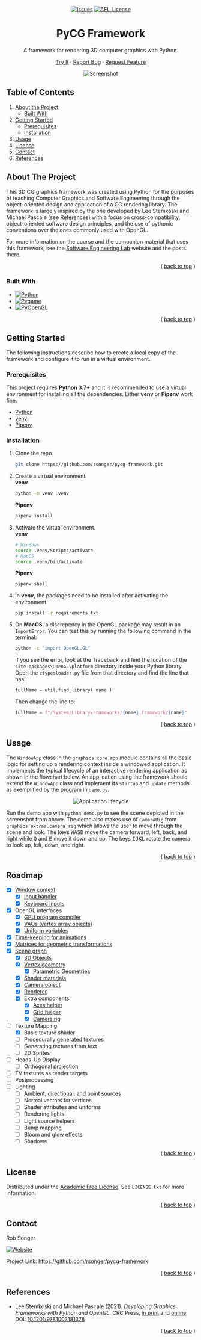 <a name="top"></a>

<!-- PROJECT SHIELDS -->
<!--
URLs are written in "reference style" for readability.
Reference style uses brackets [ ] instead of parentheses ( ).
See the bottom of this document for the reference declarations.
https://www.markdownguide.org/basic-syntax/#reference-style-links
-->

<div align="center">

<!-- [![Contributors][contributors-shield]][contributors-url] -->
<!-- [![Forks][forks-shield]][forks-url] -->
<!-- [![Stargazers][stars-shield]][stars-url] -->

[![Issues][issues-shield]][issues-url] [![AFL License][license-shield]][license-url]


# PyCG Framework

A framework for rendering 3D computer graphics with Python.

<!-- [Explore the docs](https://github.com/rsonger/pycg-framework) » -->

[Try It](#usage) · [Report Bug][issues-url] · [Request Feature][issues-url]

![Screenshot][screenshot]

</div>



<!-- TABLE OF CONTENTS -->
<!-- <details>
  <summary>Table of Contents</summary> -->
## Table of Contents
  1. [About the Project](#about-the-project)
     - [Built With](#built-with)
  2. [Getting Started](#getting-started)
     - [Prerequisites](#prerequisites)
     - [Installation](#installation)
  3. [Usage](#usage)
  4. [License](#license)
  5. [Contact](#contact)
  6. [References](#references)

</details>



<!-- ABOUT THE PROJECT -->
## About The Project

This 3D CG graphics framework was created using Python for the purposes of teaching Computer Graphics and Software Engineering through the object-oriented design and application of a CG rendering library. The framework is largely inspired by the one developed by Lee Stemkoski and Michael Pascale (see [References](#references)) with a focus on cross-compatibility, object-oriented software design principles, and the use of pythonic conventions over the ones commonly used with OpenGL.

For more information on the course and the companion material that uses this framework, see the [Software Engineering Lab][selab-url] website and the posts there.

<div align="right">

( [back to top](#top) )

</div>



### Built With

* [![Python][Python]][Python-url]
* [![Pygame][Pygame]][Pygame-url]
* [![PyOpenGL][PyOpenGL]][PyOpenGL-url]

<div align="right">

( [back to top](#top) )

</div>


<!-- GETTING STARTED -->
## Getting Started

The following instructions describe how to create a local copy of the framework and configure it to run in a virtual environment.

### Prerequisites

This project requires **Python 3.7+** and it is recommended to use a virtual environment for installing all the dependencies. Either **venv** or **Pipenv** work fine.
* [Python][Python-url]
* [venv][venv-url]
* [Pipenv][pipenv-url]

### Installation

1. Clone the repo.  
   ```sh
   git clone https://github.com/rsonger/pycg-framework.git
   ```
2. Create a virtual environment.  
  **venv**
   ```sh
   python -m venv .venv
   ```
   **Pipenv**
   ```sh
   pipenv install
   ```
3. Activate the virtual environment.  
   **venv**
   ```sh
   # Windows
   source .venv/Scripts/activate
   # MacOS
   source .venv/bin/activate
   ```
   **Pipenv**
   ```sh
   pipenv shell
   ```
4. In **venv**, the packages need to be installed after activating the environment.  
   ```sh
   pip install -r requirements.txt
   ```
5. On **MacOS**, a discrepency in the OpenGL package may result in an `ImportError`. You can test this by running the following command in the terminal:  
   ```sh
   python -c "import OpenGL.GL"
   ```
   If you see the error, look at the Traceback and find the location of the `site-packages\OpenGL\platform` directory inside your Python library. Open the `ctypesloader.py` file from that directory and find the line that has:
   ```python
   fullName = util.find_library( name )
   ```
   Then change the line to:  
   ```python
   fullName = f"/System/Library/Frameworks/{name}.framework/{name}"
   ```

<div align="right">

( [back to top](#top) )

</div>



<!-- USAGE EXAMPLES -->
## Usage

The `WindowApp` class in the `graphics.core.app` module contains all the basic logic for setting up a rendering context inside a windowed application. It implements the typical lifecycle of an interactive rendering application as shown in the flowchart below. An application using the framework should extend the `WindowApp` class and implement its `startup` and `update` methods as exemplified by the program in `demo.py`.

<div align="center">

![Application lifecycle](images/app-flow.png)

</div>

Run the demo app with `python demo.py` to see the scene depicted in the screenshot from above. The demo also makes use of `CameraRig` from `graphics.extras.camera_rig` which allows the user to move through the scene and look. The keys <kbd>W</kbd><kbd>A</kbd><kbd>S</kbd><kbd>D</kbd> move the camera forward, left, back, and right while <kbd>Q</kbd> and <kbd>E</kbd> move it down and up. The keys <kbd>I</kbd><kbd>J</kbd><kbd>K</kbd><kbd>L</kbd> rotate the camera to look up, left, down, and right. 

<!-- *For more examples, please refer to the [Documentation](https://example.com)* -->

<div align="right">

( [back to top](#top) )

</div>



<!-- ROADMAP -->
## Roadmap

- [x] [Window context](https://robsonger.dev/software-engineering-lab/notes/windows-points/)
  - [x] [Input handler](https://robsonger.dev/software-engineering-lab/notes/windows-points/#the-input-class)
  - [x] [Keyboard inputs](https://robsonger.dev/software-engineering-lab/notes/animations/#keyboard-input-with-pygame)
- [x] OpenGL interfaces
  - [x] [GPU program compiler](https://robsonger.dev/software-engineering-lab/notes/windows-points/#22---drawing-a-point)
  - [x] [VAOs (vertex array objects)](https://robsonger.dev/software-engineering-lab/notes/drawing-shapes/)
  - [x] [Uniform variables](https://robsonger.dev/software-engineering-lab/notes/animations/#the-uniform-class)
- [x] [Time-keeping for animations](https://robsonger.dev/software-engineering-lab/notes/animations/#keeping-time)
- [x] [Matrices for geometric transformations](https://robsonger.dev/software-engineering-lab/notes/the_matrix/)
- [x] [Scene graph](https://robsonger.dev/software-engineering-lab/notes/scene_graph/)
  - [x] [3D Objects](https://robsonger.dev/software-engineering-lab/notes/scene_graph/#3d-objects)
  - [x] [Vertex geometry](https://robsonger.dev/software-engineering-lab/notes/geometry_and_material/#geometry-objects)
    - [x] [Parametric Geometries](https://robsonger.dev/software-engineering-lab/notes/parametric_geometry/)
  - [x] [Shader materials](https://robsonger.dev/software-engineering-lab/notes/geometry_and_material/#material-objects)
  - [x] [Camera object](https://robsonger.dev/software-engineering-lab/notes/scene_graph/#camera)
  - [x] [Renderer](https://robsonger.dev/software-engineering-lab/notes/geometry_and_material/#rendering-scenes-with-the-framework)
  - [x] Extra components
    - [x] [Axes helper](https://robsonger.dev/software-engineering-lab/notes/building_a_scene/#axes-helper)
    - [x] [Grid helper](https://robsonger.dev/software-engineering-lab/notes/building_a_scene/#grid-helper)
    - [x] [Camera rig](https://robsonger.dev/software-engineering-lab/notes/building_a_scene/#camera-rig)
- [ ] Texture Mapping
  - [x] Basic texture shader
  - [ ] Procedurally generated textures
  - [ ] Generating textures from text
  - [ ] 2D Sprites
- [ ] Heads-Up Display
  - [ ] Orthogonal projection
- [ ] TV textures as render targets
- [ ] Postprocessing
- [ ] Lighting
  - [ ] Ambient, directional, and point sources
  - [ ] Normal vectors for vertices
  - [ ] Shader attributes and uniforms
  - [ ] Rendering lights
  - [ ] Light source helpers
  - [ ] Bump mapping
  - [ ] Bloom and glow effects
  - [ ] Shadows

<div align="right">

( [back to top](#top) )

</div>



<!-- CONTRIBUTING -->
<!-- ## Contributing

Contributions are what make the open source community such an amazing place to learn, inspire, and create. Any contributions you make are **greatly appreciated**.

If you have a suggestion that would make this better, please fork the repo and create a pull request. You can also simply open an issue with the tag "enhancement".
Don't forget to give the project a star! Thanks again!

1. Fork the Project
2. Create your Feature Branch (`git checkout -b feature/AmazingFeature`)
3. Commit your Changes (`git commit -m 'Add some AmazingFeature'`)
4. Push to the Branch (`git push origin feature/AmazingFeature`)
5. Open a Pull Request

<div align="right">

( [back to top](#top) )

</div> -->


<!-- LICENSE -->
## License

Distributed under the [Academic Free License][afl-url]. See `LICENSE.txt` for more information.

<div align="right">

( [back to top](#top) )

</div>



<!-- CONTACT -->
## Contact

Rob Songer

[![Website][website-shield]][website-url]

Project Link: https://github.com/rsonger/pycg-framework

<div align="right">

( [back to top](#top) )

</div>



<!-- REFERENCES -->
## References

* Lee Stemkoski and Michael Pascale (2021). *Developing Graphics Frameworks with Python and OpenGL*. CRC Press, [in print][textbook-print-url] and [online][textbook-online-url]. DOI: [10.1201/9781003181378][textbook-doi]

<div align="right">

( [back to top](#top) )

</div>



<!-- MARKDOWN LINKS & IMAGES -->
<!-- https://www.markdownguide.org/basic-syntax/#reference-style-links -->
<!-- [contributors-shield]: https://img.shields.io/github/contributors/rsonger/pycg-framework.svg?style=flat-square -->
<!-- [contributors-url]: https://github.com/rsonger/pycg-framework/graphs/contributors -->
<!-- [forks-shield]: https://img.shields.io/github/forks/rsonger/pycg-framework.svg?style=flat-square -->
<!-- [forks-url]: https://github.com/rsonger/pycg-framework/network/members -->
<!-- [stars-shield]: https://img.shields.io/github/stars/rsonger/pycg-framework.svg?style=flat-square -->
<!-- [stars-url]: https://github.com/rsonger/pycg-framework/stargazers -->
[issues-shield]: https://img.shields.io/github/issues/rsonger/pycg-framework.svg?style=flat-square
[issues-url]: https://github.com/rsonger/pycg-framework/issues
[license-shield]: https://img.shields.io/github/license/rsonger/pycg-framework.svg?style=flat-square
[license-url]: https://github.com/rsonger/pycg-framework/blob/master/LICENSE.txt
[website-shield]: https://img.shields.io/website?style=flat-square&url=https%3A%2F%2Frobsonger.dev%2F
[website-url]: https://robsonger.dev/
[screenshot]: images/screenshot.png
[selab-url]: https://robsonger.dev/software-engineering-lab/
[Python]: https://img.shields.io/github/pipenv/locked/python-version/rsonger/pycg-framework?style=flat-square
[Python-url]: https://www.python.org/
[Pygame]: https://img.shields.io/badge/Pygame-2.1.1-brightgreen?style=flat-square
[Pygame-url]: https://pygame.org/
[PyOpenGL]: https://img.shields.io/badge/PyOpenGL-3.1.5-lightgrey?style=flat-square
[PyOpenGL-url]: http://pyopengl.sourceforge.net/
[venv-url]: https://docs.python.org/3/library/venv.html
[pipenv-url]: https://pipenv.pypa.io/
[afl-url]: https://opensource.org/licenses/AFL-3.0
[textbook-print-url]: https://www.routledge.com/Developing-Graphics-Frameworks-with-Python-and-OpenGL/Stemkoski-Pascale/p/book/9780367721800
[textbook-online-url]: (https://www.taylorfrancis.com/books/oa-mono/10.1201/9781003181378/developing-graphics-frameworks-python-opengl-lee-stemkoski-michael-pascale)
[textbook-doi]: https://doi.org/10.1201/9781003181378